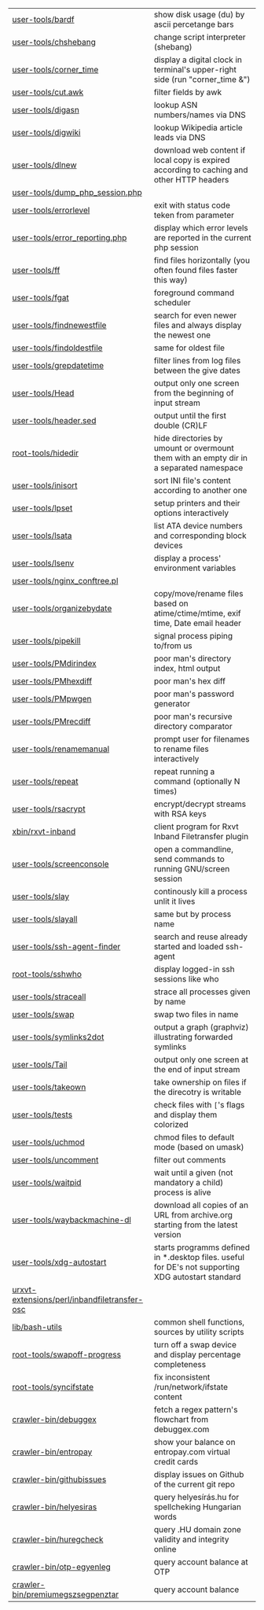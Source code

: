 |   |   |
|---|---|
| [user-tools/bardf](user-tools/bardf) | show disk usage (du) by ascii percetange bars
| [user-tools/chshebang](user-tools/chshebang) | change script interpreter (shebang)
| [user-tools/corner_time](user-tools/corner_time) | display a digital clock in terminal's upper-right side (run "corner_time &")
| [user-tools/cut.awk](user-tools/cut.awk) | filter fields by awk
| [user-tools/digasn](user-tools/digasn) | lookup ASN numbers/names via DNS
| [user-tools/digwiki](user-tools/digwiki) | lookup Wikipedia article leads via DNS
| [user-tools/dlnew](user-tools/dlnew) | download web content if local copy is expired according to caching and other HTTP headers
| [user-tools/dump_php_session.php](user-tools/dump_php_session.php) | 
| [user-tools/errorlevel](user-tools/errorlevel) | exit with status code teken from parameter
| [user-tools/error_reporting.php](user-tools/error_reporting.php) | display which error levels are reported in the current php session
| [user-tools/ff](user-tools/ff) | find files horizontally (you often found files faster this way)
| [user-tools/fgat](user-tools/fgat) | foreground command scheduler
| [user-tools/findnewestfile](user-tools/findnewestfile) | search for even newer files and always display the newest one
| [user-tools/findoldestfile](user-tools/findoldestfile) | same for oldest file
| [user-tools/grepdatetime](user-tools/grepdatetime) | filter lines from log files between the give dates
| [user-tools/Head](user-tools/Head) | output only one screen from the beginning of input stream
| [user-tools/header.sed](user-tools/header.sed) | output until the first double (CR)LF
| [root-tools/hidedir](root-tools/hidedir) | hide directories by umount or overmount them with an empty dir in a separated namespace
| [user-tools/inisort](user-tools/inisort) | sort INI file's content according to another one
| [user-tools/lpset](user-tools/lpset) | setup printers and their options interactively
| [user-tools/lsata](user-tools/lsata) | list ATA device numbers and corresponding block devices
| [user-tools/lsenv](user-tools/lsenv) | display a process' environment variables
| [user-tools/nginx_conftree.pl](user-tools/nginx_conftree.pl) | 
| [user-tools/organizebydate](user-tools/organizebydate) | copy/move/rename files based on atime/ctime/mtime, exif time, Date email header
| [user-tools/pipekill](user-tools/pipekill) | signal process piping to/from us
| [user-tools/PMdirindex](user-tools/PMdirindex) | poor man's directory index, html output
| [user-tools/PMhexdiff](user-tools/PMhexdiff) | poor man's hex diff
| [user-tools/PMpwgen](user-tools/PMpwgen) | poor man's password generator
| [user-tools/PMrecdiff](user-tools/PMrecdiff) | poor man's recursive directory comparator
| [user-tools/renamemanual](user-tools/renamemanual) | prompt user for filenames to rename files interactively
| [user-tools/repeat](user-tools/repeat) | repeat running a command (optionally N times)
| [user-tools/rsacrypt](user-tools/rsacrypt) | encrypt/decrypt streams with RSA keys
| [xbin/rxvt-inband](xbin/rxvt-inband) | client program for Rxvt Inband Filetransfer plugin
| [user-tools/screenconsole](user-tools/screenconsole) | open a commandline, send commands to running GNU/screen session
| [user-tools/slay](user-tools/slay) | continously kill a process unlit it lives
| [user-tools/slayall](user-tools/slayall) | same but by process name
| [user-tools/ssh-agent-finder](user-tools/ssh-agent-finder) | search and reuse already started and loaded ssh-agent
| [root-tools/sshwho](root-tools/sshwho) | display logged-in ssh sessions like who
| [user-tools/straceall](user-tools/straceall) | strace all processes given by name
| [user-tools/swap](user-tools/swap) | swap two files in name
| [user-tools/symlinks2dot](user-tools/symlinks2dot) | output a graph (graphviz) illustrating forwarded symlinks
| [user-tools/Tail](user-tools/Tail) | output only one screen at the end of input stream
| [user-tools/takeown](user-tools/takeown) | take ownership on files if the direcotry is writable
| [user-tools/tests](user-tools/tests) | check files with ``[``'s flags and display them colorized
| [user-tools/uchmod](user-tools/uchmod) | chmod files to default mode (based on umask)
| [user-tools/uncomment](user-tools/uncomment) | filter out comments
| [user-tools/waitpid](user-tools/waitpid) | wait until a given (not mandatory a child) process is alive
| [user-tools/waybackmachine-dl](user-tools/waybackmachine-dl) | download all copies of an URL from archive.org starting from the latest version
| [user-tools/xdg-autostart](user-tools/xdg-autostart) | starts programms defined in *.desktop files. useful for DE's not supporting XDG autostart standard
| [urxvt-extensions/perl/inbandfiletransfer-osc](urxvt-extensions/perl/inbandfiletransfer-osc) | 
| [lib/bash-utils](lib/bash-utils) | common shell functions, sources by utility scripts
| [root-tools/swapoff-progress](root-tools/swapoff-progress) | turn off a swap device and display percentage completeness
| [root-tools/syncifstate](root-tools/syncifstate) | fix inconsistent /run/network/ifstate content
| [crawler-bin/debuggex](crawler-bin/debuggex) | fetch a regex pattern's flowchart from debuggex.com
| [crawler-bin/entropay](crawler-bin/entropay) | show your balance on entropay.com virtual credit cards
| [crawler-bin/githubissues](crawler-bin/githubissues) | display issues on Github of the current git repo
| [crawler-bin/helyesiras](crawler-bin/helyesiras) | query helyesírás.hu for spellcheking Hungarian words
| [crawler-bin/huregcheck](crawler-bin/huregcheck) | query .HU domain zone validity and integrity online
| [crawler-bin/otp-egyenleg](crawler-bin/otp-egyenleg) | query account balance at OTP
| [crawler-bin/premiumegszsegpenztar](crawler-bin/premiumegszsegpenztar) | query account balance
